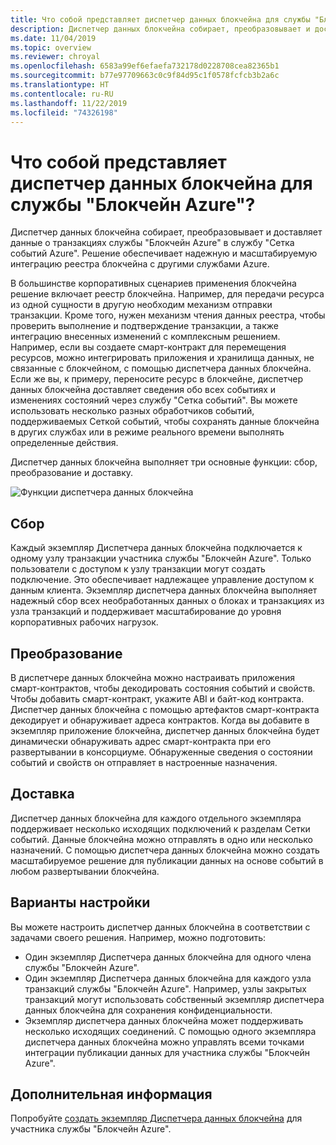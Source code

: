 ```yaml
---
title: Что собой представляет диспетчер данных блокчейна для службы "Блокчейн Azure"?
description: Диспетчер данных блокчейна собирает, преобразовывает и доставляет данные блокчейна в разделы Сетки событий.
ms.date: 11/04/2019
ms.topic: overview
ms.reviewer: chroyal
ms.openlocfilehash: 6583a99ef6efaefa732178d0228708cea82365b1
ms.sourcegitcommit: b77e97709663c0c9f84d95c1f0578fcfcb3b2a6c
ms.translationtype: HT
ms.contentlocale: ru-RU
ms.lasthandoff: 11/22/2019
ms.locfileid: "74326198"
---
```

# <a name="what-is-blockchain-data-manager-for-azure-blockchain-service"></a>Что собой представляет диспетчер данных блокчейна для службы "Блокчейн Azure"?

Диспетчер данных блокчейна собирает, преобразовывает и доставляет данные о транзакциях службы "Блокчейн Azure" в службу "Сетка событий Azure". Решение обеспечивает надежную и масштабируемую интеграцию реестра блокчейна с другими службами Azure.

В большинстве корпоративных сценариев применения блокчейна решение включает реестр блокчейна. Например, для передачи ресурса из одной сущности в другую необходим механизм отправки транзакции. Кроме того, нужен механизм чтения данных реестра, чтобы проверить выполнение и подтверждение транзакции, а также интеграцию внесенных изменений с комплексным решением. Например, если вы создаете смарт-контракт для перемещения ресурсов, можно интегрировать приложения и хранилища данных, не связанные с блокчейном, с помощью диспетчера данных блокчейна. Если же вы, к примеру, переносите ресурс в блокчейне, диспетчер данных блокчейна доставляет сведения обо всех событиях и изменениях состояний через службу "Сетка событий". Вы можете использовать несколько разных обработчиков событий, поддерживаемых Сеткой событий, чтобы сохранять данные блокчейна в других службах или в режиме реального времени выполнять определенные действия.

Диспетчер данных блокчейна выполняет три основные функции: сбор, преобразование и доставку.

![Функции диспетчера данных блокчейна](./media/data-manager/functions.png)

## <a name="capture"></a>Сбор

Каждый экземпляр Диспетчера данных блокчейна подключается к одному узлу транзакции участника службы "Блокчейн Azure". Только пользователи с доступом к узлу транзакции могут создать подключение. Это обеспечивает надлежащее управление доступом к данным клиента. Экземпляр диспетчера данных блокчейна выполняет надежный сбор всех необработанных данных о блоках и транзакциях из узла транзакций и поддерживает масштабирование до уровня корпоративных рабочих нагрузок.

## <a name="transform"></a>Преобразование

В диспетчере данных блокчейна можно настраивать приложения смарт-контрактов, чтобы декодировать состояния событий и свойств. Чтобы добавить смарт-контракт, укажите ABI и байт-код контракта. Диспетчер данных блокчейна с помощью артефактов смарт-контракта декодирует и обнаруживает адреса контрактов. Когда вы добавите в экземпляр приложение блокчейна, диспетчер данных блокчейна будет динамически обнаруживать адрес смарт-контракта при его развертывании в консорциуме. Обнаруженные сведения о состоянии событий и свойств он отправляет в настроенные назначения.

## <a name="deliver"></a>Доставка

Диспетчер данных блокчейна для каждого отдельного экземпляра поддерживает несколько исходящих подключений к разделам Сетки событий. Данные блокчейна можно отправлять в одно или несколько назначений. С помощью диспетчера данных блокчейна можно создать масштабируемое решение для публикации данных на основе событий в любом развертывании блокчейна.

## <a name="configuration-options"></a>Варианты настройки

Вы можете настроить диспетчер данных блокчейна в соответствии с задачами своего решения. Например, можно подготовить:

* Один экземпляр Диспетчера данных блокчейна для одного члена службы "Блокчейн Azure".
* Один экземпляр Диспетчера данных блокчейна для каждого узла транзакций службы "Блокчейн Azure". Например, узлы закрытых транзакций могут использовать собственный экземпляр диспетчера данных блокчейна для сохранения конфиденциальности.
* Экземпляр диспетчера данных блокчейна может поддерживать несколько исходящих соединений. С помощью одного экземпляра диспетчера данных блокчейна можно управлять всеми точками интеграции публикации данных для участника службы "Блокчейн Azure".

## <a name="next-steps"></a>Дополнительная информация

Попробуйте [создать экземпляр Диспетчера данных блокчейна](data-manager-portal.md) для участника службы "Блокчейн Azure".
